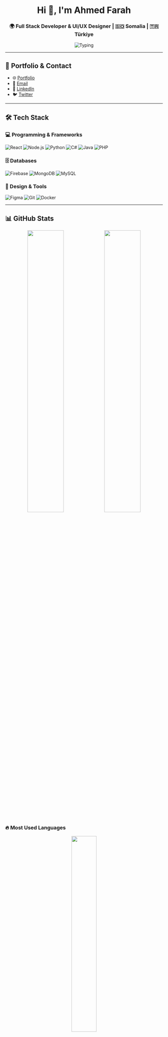 <h1 align="center">Hi 👋, I'm Ahmed Farah</h1>
<h3 align="center">🌍 Full Stack Developer & UI/UX Designer | 🇸🇴 Somalia | 🇹🇷 Türkiye</h3>

<p align="center">
  <img src="https://readme-typing-svg.demolab.com/?lines=Creative+Developer+from+Somalia;Building+Modern+Apps+%26+Interfaces;Loves+Clean+Code+and+Design!" alt="Typing" />
</p>

---

## 🔗 Portfolio & Contact

- 🌐 [Portfolio](https://ahmedfarah.netlify.app/)
- 📩 [Email](mailto:guray0449@gmail.com)
- 💼 [LinkedIn](https://www.linkedin.com/feed/)
- 🐦 [Twitter](https://x.com/home)

---

## 🛠️ Tech Stack

### 💻 Programming & Frameworks  
![React](https://img.shields.io/badge/-React-20232A?style=for-the-badge&logo=react)
![Node.js](https://img.shields.io/badge/-Node.js-339933?style=for-the-badge&logo=node.js)
![Python](https://img.shields.io/badge/-Python-3776AB?style=for-the-badge&logo=python)
![C#](https://img.shields.io/badge/-C%23-239120?style=for-the-badge&logo=c-sharp)
![Java](https://img.shields.io/badge/-Java-007396?style=for-the-badge&logo=java)
![PHP](https://img.shields.io/badge/-PHP-777BB4?style=for-the-badge&logo=php)

### 🗄️ Databases  
![Firebase](https://img.shields.io/badge/-Firebase-FFCA28?style=for-the-badge&logo=firebase)
![MongoDB](https://img.shields.io/badge/-MongoDB-4EA94B?style=for-the-badge&logo=mongodb)
![MySQL](https://img.shields.io/badge/-MySQL-005C84?style=for-the-badge&logo=mysql)

### 🎨 Design & Tools  
![Figma](https://img.shields.io/badge/-Figma-F24E1E?style=for-the-badge&logo=figma)
![Git](https://img.shields.io/badge/-Git-F05032?style=for-the-badge&logo=git)
![Docker](https://img.shields.io/badge/-Docker-2496ED?style=for-the-badge&logo=docker)

---

## 📊 GitHub Stats

<p align="center">
  <img src="https://github-readme-stats.vercel.app/api?username=AHMETfarah22&show_icons=true&theme=radical" width="48%"/>
  <img src="https://github-readme-streak-stats.herokuapp.com?user=AHMETfarah22&theme=radical" width="48%"/>
</p>

### 🔥 Most Used Languages  
<p align="center">
  <img src="https://github-readme-stats.vercel.app/api/top-langs/?username=AHMETfarah22&layout=compact&theme=radical" width="40%"/>
</p>

<p align="center">
  <!-- Extra highlight for your key languages -->
  <img src="https://img.shields.io/badge/-Java-007396?style=for-the-badge&logo=java" />
  <img src="https://img.shields.io/badge/-C%23-239120?style=for-the-badge&logo=c-sharp" />
  <img src="https://img.shields.io/badge/-Python-3776AB?style=for-the-badge&logo=python" />
</p>

---

## 🎨 UI Preview
<p align="center">
  <img src="assets/banner-dark.gif" alt="Banner Preview" width="80%"/>
</p>

---

## 📝 Quote

> “Code with clarity, design with heart.” — Ahmed Farah

---
